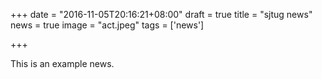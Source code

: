 +++
date = "2016-11-05T20:16:21+08:00"
draft = true
title = "sjtug news"
news = true
image = "act.jpeg"
tags = ['news']

+++

This is an example news.

